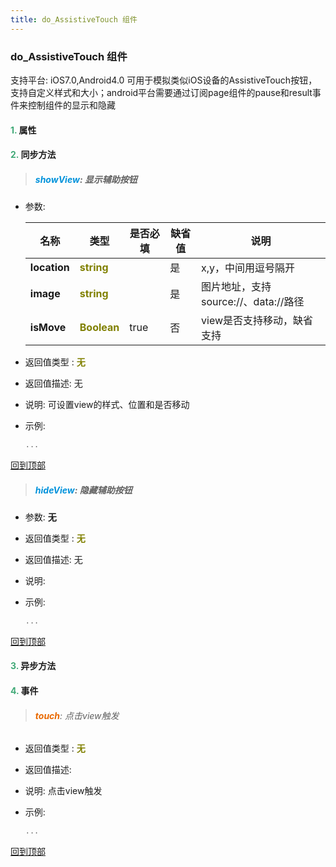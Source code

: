 ```yaml
---
title: do_AssistiveTouch 组件
---
```


### do_AssistiveTouch 组件

 支持平台: iOS7.0,Android4.0
 可用于模拟类似iOS设备的AssistiveTouch按钮，支持自定义样式和大小；android平台需要通过订阅page组件的pause和result事件来控制组件的显示和隐藏

#### <font color ='#40A977'>**1.**</font> 属性

#### <font color ='#40A977'>**2.**</font> 同步方法

>##### <font color ='#0092db'>**showView**</font>: 显示辅助按钮

- 参数:

  名称 | 类型 |是否必填|缺省值|说明
  ---- |-------------  |--------------|--------|------
  **location** |<font color ='#808000'>**string**</font> |  | 是|x,y，中间用逗号隔开
  **image** |<font color ='#808000'>**string**</font> |  | 是|图片地址，支持source://、data://路径
  **isMove** |<font color ='#808000'>**Boolean**</font> | true | 否|view是否支持移动，缺省支持
- 返回值类型 : <font color ='#808000'>**无**</font>
- 返回值描述: 无
- 说明: 可设置view的样式、位置和是否移动
- 示例:

  ```javascript
  ...

  ```

[回到顶部](#top)

>##### <font color ='#0092db'>**hideView**</font>: 隐藏辅助按钮

- 参数: **无**
- 返回值类型 : <font color ='#808000'>**无**</font>
- 返回值描述: 无
- 说明: 
- 示例:

  ```javascript
  ...

  ```

[回到顶部](#top)

#### <font color ='#40A977'>**3.**</font> 异步方法


#### <font color ='#40A977'>**4.**</font> 事件

>###### <font color ='#e96900'>**touch**</font>: 点击view触发

- 返回值类型 : <font color ='#808000'>**无**</font>
- 返回值描述: 
- 说明: 点击view触发
- 示例:

  ```javascript
  ...

  ```

[回到顶部](#top)



